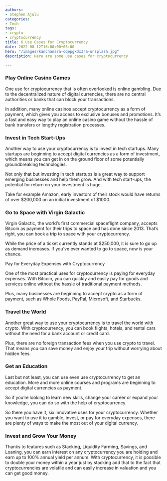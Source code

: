 ```yaml
---
authors:
- Stephen Ajulu
categories:
- Tech
tags:
- crypto
- cryptocurrency
title: 6 Use Cases for Cryptocurrency
date: 2022-08-12T16:00:00+03:00
hero: "/images/kanchanara-oqepgkdx3ra-unsplash.jpg"
description: Here are some use cases for cryptocurrency

---
```

### Play Online Casino Games

One use for cryptocurrency that is often overlooked is online gambling. Due to the decentralized nature of digital currencies, there are no central authorities or banks that can block your transactions.

In addition, many online casinos accept cryptocurrency as a form of payment, which gives you access to exclusive bonuses and promotions. It’s a fast and easy way to play an online casino game without the hassle of bank transfers or lengthy registration processes.

### Invest in Tech Start-Ups

Another way to use your cryptocurrency is to invest in tech startups. Many startups are beginning to accept digital currencies as a form of investment, which means you can get in on the ground floor of some potentially groundbreaking technologies.

Not only that but investing in tech startups is a great way to support emerging businesses and help them grow. And with tech start-ups, the potential for return on your investment is huge.

Take for example Amazon, early investors of their stock would have returns of over $200,000 on an initial investment of $1000.

### Go to Space with Virgin Galactic

Virgin Galactic, the world’s first commercial spaceflight company, accepts Bitcoin as payment for their trips to space and has done since 2013. That’s right, you can book a trip to space with your cryptocurrency.

While the price of a ticket currently stands at $250,000, it is sure to go up as demand increases. If you’ve ever wanted to go to space, now is your chance.

Pay for Everyday Expenses with Cryptocurrency

One of the most practical uses for cryptocurrency is paying for everyday expenses. With Bitcoin, you can quickly and easily pay for goods and services online without the hassle of traditional payment methods.

Plus, many businesses are beginning to accept crypto as a form of payment, such as Whole Foods, PayPal, Microsoft, and Starbucks.

### Travel the World

Another great way to use your cryptocurrency is to travel the world with crypto. With cryptocurrency, you can book flights, hotels, and rental cars without the need for a bank account or credit card.

Plus, there are no foreign transaction fees when you use crypto to travel. That means you can save money and enjoy your trip without worrying about hidden fees.

### Get an Education

Last but not least, you can use even use cryptocurrency to get an education. More and more online courses and programs are beginning to accept digital currencies as payment.

So if you’re looking to learn new skills, change your career or expand your knowledge, you can do so with the help of cryptocurrency.

So there you have it, six innovative uses for your cryptocurrency. Whether you want to use it to gamble, invest, or pay for everyday expenses, there are plenty of ways to make the most out of your digital currency.

### Invest and Grow Your Money

Thanks to features such as Stacking, Liquidity Farming, Savings, and Loaning, you can earn interest on any cryptocurrency you are holding and earn up to 100% annual yield per annum. With cryptocurrency, it is possible to double your money within a year just by stacking add that to the fact that cryptocurrencies are volatile and can easily increase in valuation and you can get good money.